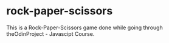 # rock-paper-scissors

This is a Rock-Paper-Scissors game done while going through theOdinProject - Javascipt Course.